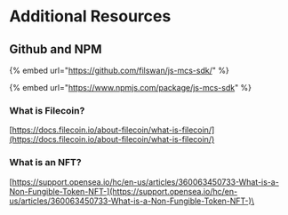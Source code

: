 # Additional Resources

## **Github and NPM** <a href="#sdkusercase-whatisfilecoin" id="sdkusercase-whatisfilecoin"></a>

{% embed url="https://github.com/filswan/js-mcs-sdk/" %}

{% embed url="https://www.npmjs.com/package/js-mcs-sdk" %}

### What is Filecoin?

[https://docs.filecoin.io/about-filecoin/what-is-filecoin/](https://docs.filecoin.io/about-filecoin/what-is-filecoin/)

### **What is an NFT?** <a href="#sdkusercase-whatisannft" id="sdkusercase-whatisannft"></a>

[https://support.opensea.io/hc/en-us/articles/360063450733-What-is-a-Non-Fungible-Token-NFT-](https://support.opensea.io/hc/en-us/articles/360063450733-What-is-a-Non-Fungible-Token-NFT-)\
